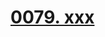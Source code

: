 # [0079. xxx](https://github.com/Tdahuyou/TNotes.react/tree/main/notes/0079.%20xxx)

<!-- region:toc -->



<!-- endregion:toc -->
